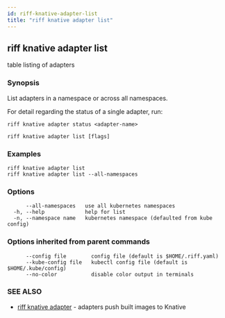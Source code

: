 ```yaml
---
id: riff-knative-adapter-list
title: "riff knative adapter list"
---
```

## riff knative adapter list

table listing of adapters

### Synopsis

List adapters in a namespace or across all namespaces.

For detail regarding the status of a single adapter, run:

    riff knative adapter status <adapter-name>

```
riff knative adapter list [flags]
```

### Examples

```
riff knative adapter list
riff knative adapter list --all-namespaces
```

### Options

```
      --all-namespaces   use all kubernetes namespaces
  -h, --help             help for list
  -n, --namespace name   kubernetes namespace (defaulted from kube config)
```

### Options inherited from parent commands

```
      --config file        config file (default is $HOME/.riff.yaml)
      --kube-config file   kubectl config file (default is $HOME/.kube/config)
      --no-color           disable color output in terminals
```

### SEE ALSO

* [riff knative adapter](riff_knative_adapter.md)	 - adapters push built images to Knative

